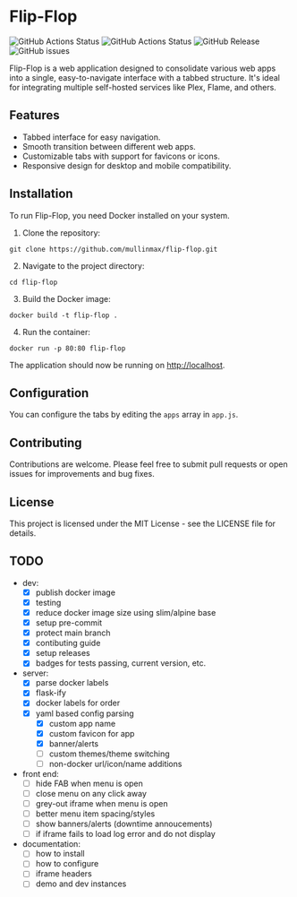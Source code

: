 # Flip-Flop

![GitHub Actions Status](https://github.com/mullinmax/flip-flop/actions/workflows/docker-publish.yml/badge.svg)
![GitHub Actions Status](https://github.com/mullinmax/flip-flop/actions/workflows/python-tests.yml/badge.svg)
![GitHub Release](https://img.shields.io/github/v/release/mullinmax/flip-flop)
![GitHub issues](https://img.shields.io/github/issues/mullinmax/flip-flop)


Flip-Flop is a web application designed to consolidate various web apps into a single, easy-to-navigate interface with a tabbed structure. It's ideal for integrating multiple self-hosted services like Plex, Flame, and others.

## Features

- Tabbed interface for easy navigation.
- Smooth transition between different web apps.
- Customizable tabs with support for favicons or icons.
- Responsive design for desktop and mobile compatibility.

## Installation

To run Flip-Flop, you need Docker installed on your system.

1. Clone the repository:

`git clone https://github.com/mullinmax/flip-flop.git`

2. Navigate to the project directory:

`cd flip-flop`

3. Build the Docker image:

`docker build -t flip-flop .`

4. Run the container:

`docker run -p 80:80 flip-flop`


The application should now be running on [http://localhost](http://localhost).

## Configuration

You can configure the tabs by editing the `apps` array in `app.js`.

## Contributing

Contributions are welcome. Please feel free to submit pull requests or open issues for improvements and bug fixes.

## License

This project is licensed under the MIT License - see the LICENSE file for details.

## TODO

- dev:
    - [x] publish docker image
    - [x] testing
    - [x] reduce docker image size using slim/alpine base
    - [x] setup pre-commit
    - [x] protect main branch
    - [x] contibuting guide
    - [x] setup releases
    - [x] badges for tests passing, current version, etc.
- server:
    - [x] parse docker labels
    - [x] flask-ify
    - [x] docker labels for order
    - [x] yaml based config parsing
        - [x] custom app name
        - [x] custom favicon for app
        - [x] banner/alerts
        - [ ] custom themes/theme switching
        - [ ] non-docker url/icon/name additions
- front end:
    - [ ] hide FAB when menu is open
    - [ ] close menu on any click away
    - [ ] grey-out iframe when menu is open
    - [ ] better menu item spacing/styles
    - [ ] show banners/alerts (downtime annoucements)
    - [ ] if iframe fails to load log error and do not display
- documentation:
    - [ ] how to install
    - [ ] how to configure
    - [ ] iframe headers
    - [ ] demo and dev instances

